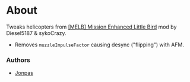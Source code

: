 # About

Tweaks helicopters from [[MELB] Mission Enhanced Little Bird](https://forums.bistudio.com/topic/181895-melb-mission-enhanced-little-bird/) mod by Diesel5187 & sykoCrazy.

- Removes `muzzleImpulseFactor` causing desync ("flipping") with AFM.

### Authors

- [Jonpas](http://github.com/jonpas)
